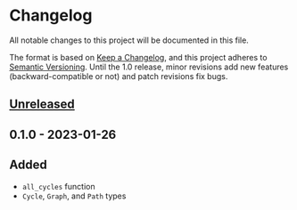 # Changelog

All notable changes to this project will be documented in this file.

The format is based on [Keep a Changelog](https://keepachangelog.com/en/1.0.0/),
and this project adheres to [Semantic Versioning](https://semver.org/spec/v2.0.0.html). Until the 1.0 release, minor revisions add new features (backward-compatible or not) and patch revisions fix bugs.

## [Unreleased]

## 0.1.0 - 2023-01-26
## Added
- `all_cycles` function
- `Cycle`, `Graph`, and `Path` types

[Unreleased]: https://github.com/metamolecular/ciclo/compare/v0.1.0...HEAD